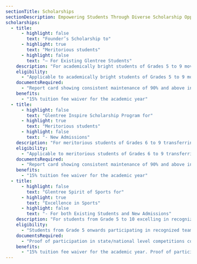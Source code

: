 ```yaml
---
sectionTitle: Scholarships
sectionDescription: Empowering Students Through Diverse Scholarship Opportunities
scholarships:
  - title: 
      - highlight: false
        text: "Founder’s Scholarship to"
      - highlight: true
        text: "Meritorious students"
      - highlight: false
        text: "– For Existing Glentree Students"
    description: "For academically bright students of Grades 5 to 9 moving to Grades 6 to 10"
    eligibility: 
      - "Applicable to academically bright students of Grades 5 to 9 moving to Grades 6 to 10"
    documentsRequired: 
      - "Report card showing consistent maintenance of 90% and above in all core subjects for both terms. One student per grade will be selected."
    benefits: 
      - "15% tuition fee waiver for the academic year"
  - title:
      - highlight: false
        text: "Glentree Inspire Scholarship Program for"
      - highlight: true
        text: "Meritorious students"
      - highlight: false
        text: "- New Admissions"
    description: "For meritorious students of Grades 6 to 9 transferring to Glentree Academy from CBSE or ICSE boards"
    eligibility:
      - "Applicable to meritorious students of Grades 6 to 9 transferring to Glentree Academy from CBSE or ICSE boards"
    documentsRequired:
      - "Report card showing consistent maintenance of 90% and above in all core subjects for both terms, along with additional performance assessment by Glentree Academy during admission"
    benefits:
      - "15% tuition fee waiver for the academic year"
  - title:
      - highlight: false
        text: "Glentree Spirit of Sports for"
      - highlight: true
        text: "Excellence in Sports"
      - highlight: false
        text: "- For both Existing Students and New Admissions"
    description: "For students from Grade 5 to 10 excelling in recognized team or individual sports"
    eligibility:
      - "Students from Grade 5 onwards participating in recognized team or individual sports, at state or national level, representing their country, state, or city"
    documentsRequired:
      - "Proof of participation in state/national level competitions conducted by registered organizations (e.g., Khelo India, Fit India). Approval from Glentree Management is also required."
    benefits:
      - "15% tuition fee waiver for the academic year. Proof of participation must be submitted annually or as long as the student continues to participate to receive the benefit."
---
```


